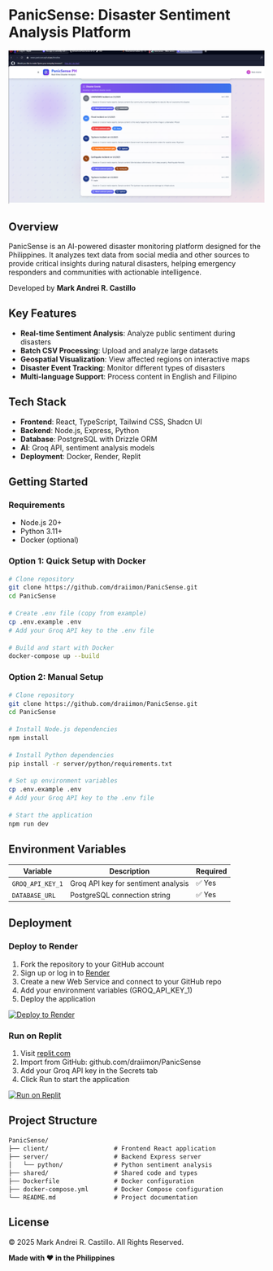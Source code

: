# PanicSense: Disaster Sentiment Analysis Platform

![PanicSense Logo](assets/icons/logo.png)

## Overview

PanicSense is an AI-powered disaster monitoring platform designed for the Philippines. It analyzes text data from social media and other sources to provide critical insights during natural disasters, helping emergency responders and communities with actionable intelligence.

Developed by **Mark Andrei R. Castillo**

## Key Features

- **Real-time Sentiment Analysis**: Analyze public sentiment during disasters
- **Batch CSV Processing**: Upload and analyze large datasets
- **Geospatial Visualization**: View affected regions on interactive maps
- **Disaster Event Tracking**: Monitor different types of disasters
- **Multi-language Support**: Process content in English and Filipino

## Tech Stack

- **Frontend**: React, TypeScript, Tailwind CSS, Shadcn UI
- **Backend**: Node.js, Express, Python
- **Database**: PostgreSQL with Drizzle ORM
- **AI**: Groq API, sentiment analysis models
- **Deployment**: Docker, Render, Replit

## Getting Started

### Requirements
- Node.js 20+
- Python 3.11+
- Docker (optional)

### Option 1: Quick Setup with Docker

```bash
# Clone repository
git clone https://github.com/draiimon/PanicSense.git
cd PanicSense

# Create .env file (copy from example)
cp .env.example .env
# Add your Groq API key to the .env file

# Build and start with Docker
docker-compose up --build
```

### Option 2: Manual Setup

```bash
# Clone repository
git clone https://github.com/draiimon/PanicSense.git
cd PanicSense

# Install Node.js dependencies
npm install

# Install Python dependencies
pip install -r server/python/requirements.txt

# Set up environment variables
cp .env.example .env
# Add your Groq API key to the .env file

# Start the application
npm run dev
```

## Environment Variables

| Variable | Description | Required |
|----------|-------------|----------|
| `GROQ_API_KEY_1` | Groq API key for sentiment analysis | ✅ Yes |
| `DATABASE_URL` | PostgreSQL connection string | ✅ Yes |

## Deployment

### Deploy to Render

1. Fork the repository to your GitHub account
2. Sign up or log in to [Render](https://render.com)
3. Create a new Web Service and connect to your GitHub repo
4. Add your environment variables (GROQ_API_KEY_1)
5. Deploy the application

[![Deploy to Render](https://render.com/images/deploy-to-render-button.svg)](https://render.com/deploy?repo=https://github.com/draiimon/PanicSense)

### Run on Replit

1. Visit [replit.com](https://replit.com)
2. Import from GitHub: github.com/draiimon/PanicSense
3. Add your Groq API key in the Secrets tab
4. Click Run to start the application

[![Run on Replit](https://replit.com/badge/github/draiimon/PanicSense)](https://replit.com/github/draiimon/PanicSense)

## Project Structure

```
PanicSense/
├── client/                  # Frontend React application
├── server/                  # Backend Express server
│   └── python/              # Python sentiment analysis
├── shared/                  # Shared code and types
├── Dockerfile               # Docker configuration
├── docker-compose.yml       # Docker Compose configuration
└── README.md                # Project documentation
```

## License

© 2025 Mark Andrei R. Castillo. All Rights Reserved.

**Made with ❤️ in the Philippines**